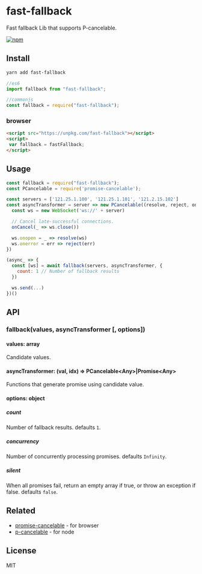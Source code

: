 # fast-fallback
Fast fallback Lib that supports P-cancelable.

[![npm](https://img.shields.io/npm/v/fast-fallback.svg?style=flat-square)](https://www.npmjs.com/package/fast-fallback)

## Install
```sh
yarn add fast-fallback
```
```js
//es6
import fallback from "fast-fallback";

//commonjs
const fallback = require("fast-fallback");
```
### browser
```html
<script src="https://unpkg.com/fast-fallback"></script>
<script>
 var fallback = fastFallback;
</script>
```

## Usage
```js
const fallback = require("fast-fallback");
const PCancelable = require('promise-cancelable');

const servers = ['121.25.1.100', '121.25.1.101', '121.2.15.102']
const asyncTransformer = server => new PCancelable((resolve, reject, onCancel)=>{
  const ws = new WebSocket('ws://' + server)

  // Cancel late-successful connections.
  onCancel(_ => ws.close())

  ws.onopen = _ => resolve(ws)
  ws.onerror = err => reject(err)
})

(async_ => {
  const [ws] = await fallback(servers, asyncTransformer, {
    count: 1 // Number of fallback results
  })

  ws.send(...)
})()
```

## API

### fallback(values, asyncTransformer [, options])

#### values: array
Candidate values.

#### asyncTransformer: (val, idx) => PCancelable\<Any>|Promise\<Any>
Functions that generate promise using candidate value.

#### options: object 
##### count
Number of fallback results. defaults `1`.

##### concurrency
Number of concurrently processing promises. defaults `Infinity`.

##### silent
When all promises fail, return an empty array if true, or throw an exception if false.
defaults `false`.

## Related
- [promise-cancelable](https://www.npmjs.com/package/promise-cancelable) - for browser
- [p-cancelable](https://github.com/sindresorhus/p-cancelable) - for node

## License
MIT